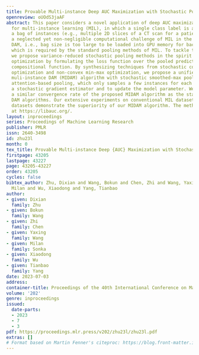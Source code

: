 ```yaml
---
title: Provable Multi-instance Deep AUC Maximization with Stochastic Pooling
openreview: oUOdS3jaAF
abstract: This paper considers a novel application of deep AUC maximization (DAM)
  for multi-instance learning (MIL), in which a single class label is assigned to
  a bag of instances (e.g., multiple 2D slices of a CT scan for a patient). We address
  a neglected yet non-negligible computational challenge of MIL in the context of
  DAM, i.e., bag size is too large to be loaded into GPU memory for backpropagation,
  which is required by the standard pooling methods of MIL. To tackle this challenge,
  we propose variance-reduced stochastic pooling methods in the spirit of stochastic
  optimization by formulating the loss function over the pooled prediction as a multi-level
  compositional function. By synthesizing techniques from stochastic compositional
  optimization and non-convex min-max optimization, we propose a unified and provable
  muli-instance DAM (MIDAM) algorithm with stochastic smoothed-max pooling or stochastic
  attention-based pooling, which only samples a few instances for each bag to compute
  a stochastic gradient estimator and to update the model parameter. We establish
  a similar convergence rate of the proposed MIDAM algorithm as the state-of-the-art
  DAM algorithms. Our extensive experiments on conventional MIL datasets and medical
  datasets demonstrate the superiority of our MIDAM algorithm. The method is open-sourced
  at https://libauc.org/.
layout: inproceedings
series: Proceedings of Machine Learning Research
publisher: PMLR
issn: 2640-3498
id: zhu23l
month: 0
tex_title: Provable Multi-instance Deep {AUC} Maximization with Stochastic Pooling
firstpage: 43205
lastpage: 43227
page: 43205-43227
order: 43205
cycles: false
bibtex_author: Zhu, Dixian and Wang, Bokun and Chen, Zhi and Wang, Yaxing and Sonka,
  Milan and Wu, Xiaodong and Yang, Tianbao
author:
- given: Dixian
  family: Zhu
- given: Bokun
  family: Wang
- given: Zhi
  family: Chen
- given: Yaxing
  family: Wang
- given: Milan
  family: Sonka
- given: Xiaodong
  family: Wu
- given: Tianbao
  family: Yang
date: 2023-07-03
address: 
container-title: Proceedings of the 40th International Conference on Machine Learning
volume: '202'
genre: inproceedings
issued:
  date-parts:
  - 2023
  - 7
  - 3
pdf: https://proceedings.mlr.press/v202/zhu23l/zhu23l.pdf
extras: []
# Format based on Martin Fenner's citeproc: https://blog.front-matter.io/posts/citeproc-yaml-for-bibliographies/
---
```

